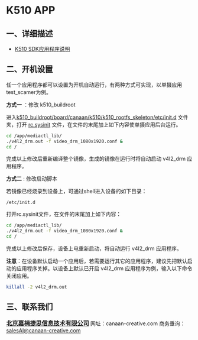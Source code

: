 # K510 APP



## 一、详细描述

* [K510 SDK应用程序说明 ](https://github.com/kendryte/k510_docs/tree/v1.5/zh/K510_SDK_Application_Guides.md)



## 二、开机设置

任一个应用程序都可以设置为开机自动运行，有两种方式可实现，以单摄应用 test_scamer为例。



**方式一** ：修改 k510_buildroot

进入[k510_buildroot/board/canaan/k510/k510_rootfs_skeleton/etc/init.d](../board/canaan/k510/k510_rootfs_skeleton/etc/init.d) 文件夹，打开 [rc.sysinit](../board/canaan/k510/k510_rootfs_skeleton/etc/init.d/rc.sysinit) 文件，在文件的末尾加上如下内容使单摄应用后台运行。

``` sh
cd /app/mediactl_lib/
./v4l2_drm.out -f video_drm_1080x1920.conf &
cd /
```

完成以上修改后重新编译整个镜像，生成的镜像在运行时将自动启动 v4l2_drm 应用程序。



**方式二** : 修改启动脚本

若镜像已经烧录到设备上，可通过shell进入设备的如下目录：

```
/etc/init.d
```

打开rc.sysinit文件，在文件的末尾加上如下内容：

``` sh
cd /app/mediactl_lib/
./v4l2_drm.out -f video_drm_1080x1920.conf &
cd /
```

完成以上修改后保存，设备上电重新启动，将自动运行 v4l2_drm 应用程序。



**注意**：在设备默认启动一个应用后，若需要运行其它的应用程序，建议先把默认启动的应用程序关掉。以设备上默认已开启 v4l2_drm 应用程序为例，输入以下命令关闭应用。

``` sh
killall -2 v4l2_drm.out
```



## 三、联系我们



**<font face="黑体"  size=3>[北京嘉楠捷思信息技术有限公司](www.canaan-creative.com)</font>** 
网址：canaan-creative.com
商务垂询：salesAI@canaan-creative.com





<div style="page-break-after:always"></div>

